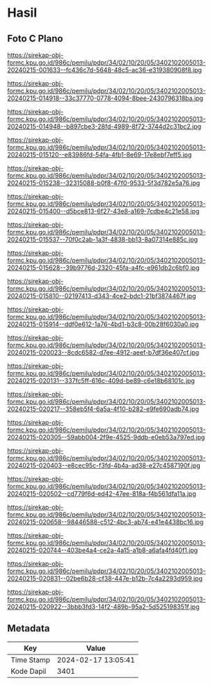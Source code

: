 # Hasil

## Foto C Plano

https://sirekap-obj-formc.kpu.go.id/986c/pemilu/pdpr/34/02/10/20/05/3402102005013-20240215-001633--fc436c7d-5648-48c5-ac36-e319380908f8.jpg

https://sirekap-obj-formc.kpu.go.id/986c/pemilu/pdpr/34/02/10/20/05/3402102005013-20240215-014918--33c37770-0778-4094-8bee-2430796318ba.jpg

https://sirekap-obj-formc.kpu.go.id/986c/pemilu/pdpr/34/02/10/20/05/3402102005013-20240215-014948--b897cbe3-28fd-4989-8f72-3744d2c31bc2.jpg

https://sirekap-obj-formc.kpu.go.id/986c/pemilu/pdpr/34/02/10/20/05/3402102005013-20240215-015120--e83986fd-54fa-4fb1-8e69-17e8ebf7eff5.jpg

https://sirekap-obj-formc.kpu.go.id/986c/pemilu/pdpr/34/02/10/20/05/3402102005013-20240215-015238--32315088-b0f8-47f0-9533-5f3d782e5a76.jpg

https://sirekap-obj-formc.kpu.go.id/986c/pemilu/pdpr/34/02/10/20/05/3402102005013-20240215-015400--d5bce813-6f27-43e8-a169-7cdbe4c21e58.jpg

https://sirekap-obj-formc.kpu.go.id/986c/pemilu/pdpr/34/02/10/20/05/3402102005013-20240215-015537--70f0c2ab-1a3f-4838-bb13-8a07314e885c.jpg

https://sirekap-obj-formc.kpu.go.id/986c/pemilu/pdpr/34/02/10/20/05/3402102005013-20240215-015628--39b9776d-2320-45fa-a4fc-e961db2c6bf0.jpg

https://sirekap-obj-formc.kpu.go.id/986c/pemilu/pdpr/34/02/10/20/05/3402102005013-20240215-015810--02197413-d343-4ce2-bdc1-21bf3874467f.jpg

https://sirekap-obj-formc.kpu.go.id/986c/pemilu/pdpr/34/02/10/20/05/3402102005013-20240215-015914--ddf0e612-1a76-4bd1-b3c8-00b28f6030a0.jpg

https://sirekap-obj-formc.kpu.go.id/986c/pemilu/pdpr/34/02/10/20/05/3402102005013-20240215-020023--8cdc6582-d7ee-4912-aeef-b7df36e407cf.jpg

https://sirekap-obj-formc.kpu.go.id/986c/pemilu/pdpr/34/02/10/20/05/3402102005013-20240215-020131--337fc5ff-616c-409d-be89-c6e18b68101c.jpg

https://sirekap-obj-formc.kpu.go.id/986c/pemilu/pdpr/34/02/10/20/05/3402102005013-20240215-020217--358eb5f4-6a5a-4f10-b282-e9fe690adb74.jpg

https://sirekap-obj-formc.kpu.go.id/986c/pemilu/pdpr/34/02/10/20/05/3402102005013-20240215-020305--59abb004-2f9e-4525-9ddb-e0eb53a797ed.jpg

https://sirekap-obj-formc.kpu.go.id/986c/pemilu/pdpr/34/02/10/20/05/3402102005013-20240215-020403--e8cec95c-f3fd-4b4a-ad38-e27c4587190f.jpg

https://sirekap-obj-formc.kpu.go.id/986c/pemilu/pdpr/34/02/10/20/05/3402102005013-20240215-020502--cd779f6d-ed42-47ee-818a-f4b561dfa11a.jpg

https://sirekap-obj-formc.kpu.go.id/986c/pemilu/pdpr/34/02/10/20/05/3402102005013-20240215-020658--98446588-c512-4bc3-ab74-e41e4438bc16.jpg

https://sirekap-obj-formc.kpu.go.id/986c/pemilu/pdpr/34/02/10/20/05/3402102005013-20240215-020744--403be4a4-ce2a-4a15-a1b8-a6afa4fd40f1.jpg

https://sirekap-obj-formc.kpu.go.id/986c/pemilu/pdpr/34/02/10/20/05/3402102005013-20240215-020831--02be6b28-cf38-447e-b12b-7c4a2293d959.jpg

https://sirekap-obj-formc.kpu.go.id/986c/pemilu/pdpr/34/02/10/20/05/3402102005013-20240215-020922--3bbb3fd3-14f2-489b-95a2-5d525198351f.jpg


## Metadata

| Key        | Value               |
| ---------- | ------------------- |
| Time Stamp | 2024-02-17 13:05:41 |
| Kode Dapil | 3401                |



